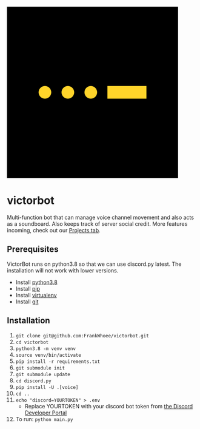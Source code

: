 ![](logo.svg)
# victorbot
Multi-function bot that can manage voice channel movement and also acts as a soundboard. Also keeps track of server social credit. More features incoming, check out our [Projects tab](https://github.com/users/FrankWhoee/projects/7).

## Prerequisites
VictorBot runs on python3.8 so that we can use discord.py latest. The installation will not work with lower versions.
* Install [python3.8](https://wiki.python.org/moin/BeginnersGuide/Download)
* Install [pip](https://pip.pypa.io/en/stable/installation/)
* Install [virtualenv](https://pypi.org/project/virtualenv/)
* Install [git](https://git-scm.com/book/en/v2/Getting-Started-Installing-Git)

## Installation
1. `git clone git@github.com:FrankWhoee/victorbot.git`
2. `cd victorbot`
3. `python3.8 -m venv venv`
4. `source venv/bin/activate`
5. `pip install -r requirements.txt`
6. `git submodule init`
7. `git submodule update`
8. `cd discord.py`
9. `pip install -U .[voice]`
10. `cd ..`
11. `echo "discord=YOURTOKEN" > .env`
    * Replace YOURTOKEN with your discord bot token from [the Discord Developer Portal](https://discord.com/developers/applications)
12. To run: `python main.py`
